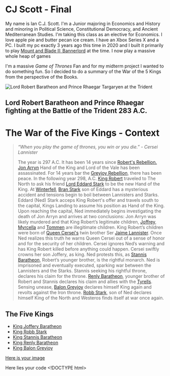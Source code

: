 <h1 id="cj-scott-Final">CJ Scott - Final</h1>
<p>My name is Ian C.J. Scott. I&#39;m a Junior majoring in Economics and History and minoring in Political Science, Constitutional Democracy, and Ancient Mediterranean Studies. I&#39;m taking this class as an elective for Economics. I love apple pie and butter pecan ice cream. I have an Xbox Series X and a PC. I built my pc exactly 3 years ago this time in 2020 and I built it primarily to play <a href="https://www.taleworlds.com/en/Games/Bannerlord/">Mount and Blade II: Bannerlord</a> at the time. I now play a massive whole heap of games</p>
<p>I&#39;m a massive <em>Game of Thrones</em> Fan and for my midterm project I wanted to do something fun. So I decided to do a summary of the War of the 5 Kings from the perspective of the Books.</p>
<p><img src="https://th.bing.com/th/id/R.b3d5752d5dc8cd2706071c11800c9187?rik=6gjlIlU3hm4XyQ&amp;riu=http%3a%2f%2fimages2.fanpop.com%2fimages%2fphotos%2f3400000%2fRobert-vs-Rhaegar-a-song-of-ice-and-fire-3420624-936-685.jpg&amp;ehk=LdRQcZHJpaHuyBpx9URZqRXdOIga26laRFifPes5odk%3d&amp;risl=&amp;pid=ImgRaw&amp;r=0" alt="Lord Robert Baratheon and Prince Rhaegar Targaryen at the Trident"></p>
<h2 id="-lord-robert-baratheon-and-prince-rhaegar-fighting-at-the-battle-of-the-trident-283-a-c-"><strong>Lord Robert Baratheon and Prince Rhaegar fighting at the Battle of the Trident 283 A.C.</strong></h2>
<h1 id="the-war-of-the-five-kings-context">The War of the Five Kings - Context</h1>
<blockquote>
<p><em>“When you play the game of thrones, you win or you die.” - Cersei Lannister</em>  </p>
<p>The year is 297 A.C. It has been 14 years since <a href="https://awoiaf.westeros.org/index.php/Robert%27s_Rebellion">Robert&#39;s Rebellion.</a> <a href="https://awoiaf.westeros.org/index.php/Jon_Arryn">Jon Arryn</a> Hand of the King and Lord of the Vale has been assassinated. For 14 years bar the <a href="https://awoiaf.westeros.org/index.php/Greyjoy%27s_Rebellion">Greyjoy Rebellion</a>, there has been peace. In the following year 298, A.C. <a href="https://awoiaf.westeros.org/index.php/Robert_I_Baratheon">King Robert</a> traveled to The North to ask his friend <a href="https://awoiaf.westeros.org/index.php/Eddard_Stark">Lord Eddard Stark</a> to be the new Hand of the King. At <a href="https://awoiaf.westeros.org/index.php/Winterfell">Winterfell</a>, <a href="https://awoiaf.westeros.org/index.php/Bran_Stark">Bran Stark</a> son of Eddard has a mysterious accident and tensions begin to boil between Lannisters and Starks. Eddard (Ned) Stark acceps King Robert&#39;s offer and travels south to the capital, Kings Landing to assume his position as Hand of the King. Upon reaching the capital, Ned immediately begins investigating the death of Jon Arryn and arrives at two conclusions: Jon Arryn was likely murdered and that King Robert’s legitimate children, <a href="https://awoiaf.westeros.org/index.php/Joffrey_Baratheon">Joffrey</a>, <a href="https://awoiaf.westeros.org/index.php/Myrcella_Baratheon">Myrcella</a> and <a href="https://awoiaf.westeros.org/index.php/Tommen_Baratheon">Tommen</a> are illegitimate children. King Robert’s children were born of <a href="https://awoiaf.westeros.org/index.php/Cersei_Lannister">Queen Cersei&#39;s</a> twin brother Ser <a href="https://awoiaf.westeros.org/index.php/Jaime_Lannister">Jaime Lannister</a>. Once Ned realizes this truth he warns Queen Cersei out of a sense of honor and for the security of her children. Cersei ignores Ned’s warning and has King Robert killed before anything could happen. Cersei swiftly crowns her son Joffery, as king. Ned protests this, as <a href="https://awoiaf.westeros.org/index.php/Stannis_Baratheon">Stannis Baratheon</a>, Robert’s younger brother, is the rightful monarch. Ned is imprisoned and eventually executed, sparking war between the Lannisters and the Starks. Stannis seeking his rightful throne, declares his claim for the throne. <a href="https://awoiaf.westeros.org/index.php/Renly_Baratheon">Renly Baratheon</a>, younger brother of Robert and Stannis declares his claim and allies with the <a href="https://awoiaf.westeros.org/index.php/House_Tyrell">Tyrells</a>. Sensing unease, <a href="https://awoiaf.westeros.org/index.php/Balon_Greyjoy">Balon Greyjoy</a> declares himself King again and revolts against the Iron throne. <a href="https://awoiaf.westeros.org/index.php/Robb_Stark">Robb Stark</a>, son of Ned declares himself King of the North and Westeros finds itself at war once again. </p>
</blockquote>
<h2 id="-the-five-kings-"><strong>The Five Kings</strong></h2>
<ul>
<li><a href="Joffery.md">King Joffery Baratheon</a></li>
<li><a href="Robb.md">King Robb Stark</a></li>
<li><a href="Stannis.md">King Stannis Baratheon</a></li>
<li><a href="Renly.md">King Renly Baratheon</a></li>
<li><a href="Balon.md">King Balon Greyjoy</a></li>
</ul>
<p><a href="https://www.bing.com/images/search?view=detailV2&amp;ccid=TnjQfLo3&amp;id=32441C46D7AEA509D32103FE7E4FBF76B960EB11&amp;thid=OIP.TnjQfLo3KVxqcg4-7tbNqgHaEK&amp;mediaurl=https%3a%2f%2fi.ytimg.com%2fvi%2faBP3Fv0zpa4%2fmaxresdefault.jpg&amp;cdnurl=https%3a%2f%2fth.bing.com%2fth%2fid%2fR.4e78d07cba37295c6a720e3eeed6cdaa%3frik%3dEetguXa%252fT37%252bAw%26pid%3dImgRaw%26r%3d0&amp;exph=720&amp;expw=1280&amp;q=rick+rolled&amp;simid=608013876208301294&amp;FORM=IRPRST&amp;ck=6596E1DE2A6FF348FDB4E92F73AAAD29&amp;selectedIndex=2&amp;ajaxhist=0&amp;ajaxserp=0">Here is your image</a></p>
<p>Here lies your code
&lt;!DOCTYPE html&gt;</p>
<html>
<head>
<meta charset="UTF-8">
<title>Fizz Buzz</title>
<script>

function fizzbuzz() {
    var display = document.getElementById(&#39;display&#39;);
    var displayHTML = &quot;&quot;;
    for (i = 0; i &lt; 100; i++) {
        displayHTML += &quot;<p>&quot; + i + &quot;</p>&quot;;
    }
    display.innerHTML = displayHTML
}
function fizzbuzz() {
  var display = document.getElementById(&#39;display&#39;);
  var divisible = &quot;&quot;;
  var displayHTML = &quot;&quot;;

  for (i = 1; i &lt; 101; i++) {
    if (i % 3 === 0 &amp;&amp; i % 5 === 0) {
      divisible = &quot;FizzBuzz&quot;;
    } else if (i % 5 === 0) {
      divisible = &quot;Buzz&quot;;
    } else if (i % 3 === 0) {
      divisible = &quot;Fizz&quot;;
    } else {
      divisible = &quot;&quot;;
    }

    displayHTML += &quot;<p>&quot; + i + &quot;:&quot; + divisible + &quot;</p>&quot;;
  }
  display.insertAdjacentHTML(&#39;afterend&#39;, displayHTML); 
}

fizzbuzz();
</script>

</head>

<body onload="fizzbuzz()">
<div id="display">

</div>
</body>

</html>
